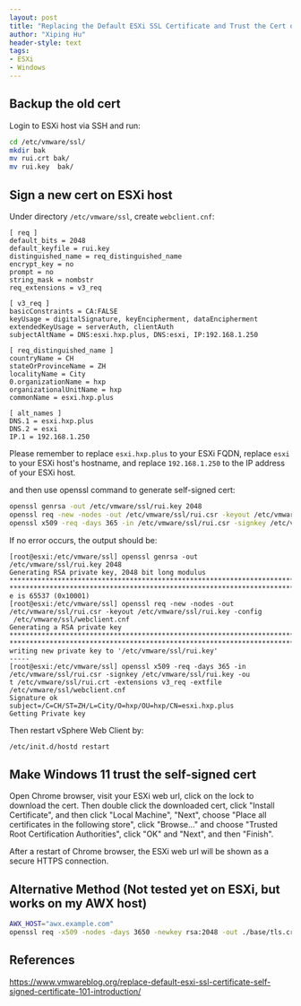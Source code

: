 ```yaml
---
layout: post
title: "Replacing the Default ESXi SSL Certificate and Trust the Cert on Windows 11"
author: "Xiping Hu"
header-style: text
tags:
- ESXi
- Windows
---
```


## Backup the old cert

Login to ESXi host via SSH and run:

```bash
cd /etc/vmware/ssl/
mkdir bak
mv rui.crt bak/
mv rui.key  bak/
```

## Sign a new cert on ESXi host

Under directory `/etc/vmware/ssl`, create `webclient.cnf`:

```text
[ req ]
default_bits = 2048
default_keyfile = rui.key
distinguished_name = req_distinguished_name
encrypt_key = no
prompt = no
string_mask = nombstr
req_extensions = v3_req

[ v3_req ]
basicConstraints = CA:FALSE
keyUsage = digitalSignature, keyEncipherment, dataEncipherment
extendedKeyUsage = serverAuth, clientAuth
subjectAltName = DNS:esxi.hxp.plus, DNS:esxi, IP:192.168.1.250

[ req_distinguished_name ]
countryName = CH
stateOrProvinceName = ZH
localityName = City
0.organizationName = hxp
organizationalUnitName = hxp
commonName = esxi.hxp.plus

[ alt_names ]
DNS.1 = esxi.hxp.plus
DNS.2 = esxi
IP.1 = 192.168.1.250
```

Please remember to replace `esxi.hxp.plus` to your ESXi FQDN, replace `esxi` to your ESXi host's hostname, and replace `192.168.1.250` to the IP address of your ESXi host.

and then use openssl command to generate self-signed cert:

```bash
openssl genrsa -out /etc/vmware/ssl/rui.key 2048
openssl req -new -nodes -out /etc/vmware/ssl/rui.csr -keyout /etc/vmware/ssl/rui.key -config /etc/vmware/ssl/webclient.cnf
openssl x509 -req -days 365 -in /etc/vmware/ssl/rui.csr -signkey /etc/vmware/ssl/rui.key -out /etc/vmware/ssl/rui.crt -extensions v3_req -extfile /etc/vmware/ssl/webclient.cnf
```

If no error occurs, the output should be:

```text
[root@esxi:/etc/vmware/ssl] openssl genrsa -out /etc/vmware/ssl/rui.key 2048
Generating RSA private key, 2048 bit long modulus
**************************************************************************************************************************************************************************+++++
**************************************************************************************************************************************************************************************************************************************************************+++++
e is 65537 (0x10001)
[root@esxi:/etc/vmware/ssl] openssl req -new -nodes -out /etc/vmware/ssl/rui.csr -keyout /etc/vmware/ssl/rui.key -config
 /etc/vmware/ssl/webclient.cnf
Generating a RSA private key
******************************************************************************************************************************************+++++
**************************************************************************************************************************************************************************************************************************************************************************************************************************************************************************************************************************************************************************************************************************************************+++++
writing new private key to '/etc/vmware/ssl/rui.key'
-----
[root@esxi:/etc/vmware/ssl] openssl x509 -req -days 365 -in /etc/vmware/ssl/rui.csr -signkey /etc/vmware/ssl/rui.key -ou
t /etc/vmware/ssl/rui.crt -extensions v3_req -extfile /etc/vmware/ssl/webclient.cnf
Signature ok
subject=/C=CH/ST=ZH/L=City/O=hxp/OU=hxp/CN=esxi.hxp.plus
Getting Private key
```

Then restart vSphere Web Client by:

```bash
/etc/init.d/hostd restart
```

## Make Windows 11 trust the self-signed cert

Open Chrome browser, visit your ESXi web url, click on the lock to download the cert. Then double click the downloaded cert, click "Install Certificate", and then click "Local Machine", "Next", choose "Place all certificates in the following store", click "Browse..." and choose "Trusted Root Certification Authorities", click "OK" and "Next", and then "Finish".

After a restart of Chrome browser, the ESXi web url will be shown as a secure HTTPS connection.

## Alternative Method (Not tested yet on ESXi, but works on my AWX host)

```bash
AWX_HOST="awx.example.com"
openssl req -x509 -nodes -days 3650 -newkey rsa:2048 -out ./base/tls.crt -keyout ./base/tls.key -subj "/CN=${AWX_HOST}/O=${AWX_HOST}" -addext "subjectAltName = DNS:${AWX_HOST}"
```

## References

<https://www.vmwareblog.org/replace-default-esxi-ssl-certificate-self-signed-certificate-101-introduction/>
